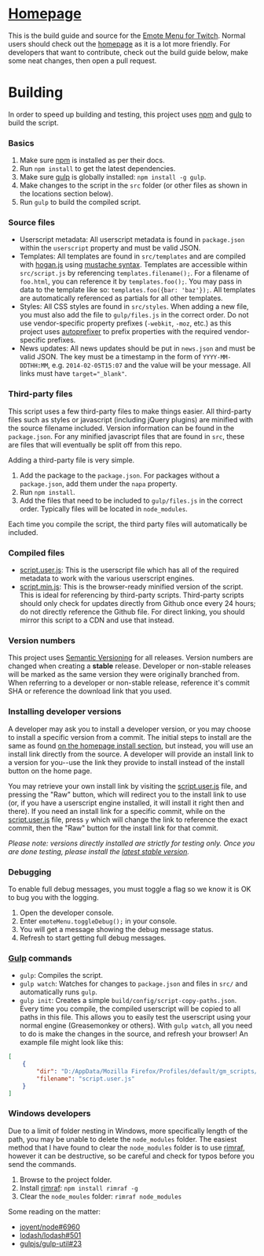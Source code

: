 # [Homepage][homepage]

This is the build guide and source for the [Emote Menu for Twitch][homepage]. Normal users should check out the [homepage][homepage] as it is a lot more friendly. For developers that want to contribute, check out the build guide below, make some neat changes, then open a pull request.

# Building

In order to speed up building and testing, this project uses [npm][npm] and [gulp][gulp] to build the script.

### Basics

1. Make sure [npm][npm] is installed as per their docs.
2. Run `npm install` to get the latest dependencies.
3. Make sure [gulp][gulp] is globally installed: `npm install -g gulp`.
4. Make changes to the script in the `src` folder (or other files as shown in the locations section below).
5. Run `gulp` to build the compiled script.

### Source files

- Userscript metadata: All userscript metadata is found in `package.json` within the `userscript` property and must be valid JSON.
- Templates: All templates are found in `src/templates` and are compiled with [hogan.js][hogan.js] using [mustache syntax][mustache spec]. Templates are accessible within `src/script.js` by referencing `templates.filename();`. For a filename of `foo.html`, you can reference it by `templates.foo();`. You may pass in data to the template like so: `templates.foo({bar: 'baz'});`. All templates are automatically referenced as partials for all other templates.
- Styles: All CSS styles are found in `src/styles`. When adding a new file, you must also add the file to `gulp/files.js` in the correct order. Do not use vendor-specific property prefixes (`-webkit`, `-moz`, etc.) as this project uses [autoprefixer][autoprefixer] to prefix properties with the required vendor-specific prefixes.
- News updates: All news updates should be put in `news.json` and must be valid JSON. The key must be a timestamp in the form of `YYYY-MM-DDTHH:MM`, e.g. `2014-02-05T15:07` and the value will be your message. All links must have `target="_blank"`.

### Third-party files

This script uses a few third-party files to make things easier. All third-party files such as styles or javascript (including jQuery plugins) are minified with the source filename included. Version information can be found in the `package.json`. For any minified javascript files that are found in `src`, these are files that will eventually be split off from this repo.

Adding a third-party file is very simple.

1. Add the package to the `package.json`. For packages without a `package.json`, add them under the `napa` property.
2. Run `npm install`.
3. Add the files that need to be included to `gulp/files.js` in the correct order. Typically files will be located in `node_modules`.

Each time you compile the script, the third party files will automatically be included.

### Compiled files

- [script.user.js][script.user.js]: This is the userscript file which has all of the required metadata to work with the various userscript engines.
- [script.min.js][script.min.js]: This is the browser-ready minified version of the script. This is ideal for referencing by third-party scripts. Third-party scripts should only check for updates directly from Github once every 24 hours; do not directly reference the Github file. For direct linking, you should mirror this script to a CDN and use that instead.

### Version numbers

This project uses [Semantic Versioning][semantic versioning] for all releases. Version numbers are changed when creating a **stable** release. Developer or non-stable releases will be marked as the same version they were originally branched from. When referring to a developer or non-stable release, reference it's commit SHA or reference the download link that you used.

### Installing developer versions

A developer may ask you to install a developer version, or you may choose to install a specific version from a commit. The initial steps to install are the same as found [on the homepage install section][homepage install], but instead, you will use an install link directly from the source. A developer will provide an install link to a version for you--use the link they provide to install instead of the install button on the home page.

You may retrieve your own install link by visiting the [script.user.js][script.user.js] file, and pressing the "Raw" button, which will redirect you to the install link to use (or, if you have a userscript engine installed, it will install it right then and there). If you need an install link for a specific commit, while on the [script.user.js][script.user.js] file, press `y` which will change the link to reference the exact commit, then the "Raw" button for the install link for that commit.

_Please note: versions directly installed are strictly for testing only. Once you are done testing, please install the [latest stable version][homepage install]._

### Debugging

To enable full debug messages, you must toggle a flag so we know it is OK to bug you with the logging.

1. Open the developer console.
2. Enter `emoteMenu.toggleDebug();` in your console.
3. You will get a message showing the debug message status.
4. Refresh to start getting full debug messages.

### [Gulp][gulp] commands

- `gulp`: Compiles the script.
- `gulp watch`: Watches for changes to `package.json` and files in `src/` and automatically runs `gulp`.
- `gulp init`: Creates a simple `build/config/script-copy-paths.json`. Every time you compile, the compiled userscript will be copied to all paths in this file. This allows you to easily test the userscript using your normal engine (Greasemonkey or others). With `gulp watch`, all you need to do is make the changes in the source, and refresh your browser! An example file might look like this:

```json
[
	{
		"dir": "D:/AppData/Mozilla Firefox/Profiles/default/gm_scripts/Twitch_Chat_Emotes",
		"filename": "script.user.js"
	}
]
```

### Windows developers

Due to a limit of folder nesting in Windows, more specifically length of the path, you may be unable to delete the `node_modules` folder. The easiest method that I have found to clear the `node_modules` folder is to use [rimraf][rimraf], however it can be destructive, so be careful and check for typos before you send the commands.

1. Browse to the project folder.
2. Install [rimraf][rimraf]: `npm install rimraf -g`
3. Clear the `node_moules` folder: `rimraf node_modules`

Some reading on the matter:

- [joyent/node#6960](https://github.com/joyent/node/issues/6960)
- [lodash/lodash#501](https://github.com/lodash/lodash/issues/501)
- [gulpjs/gulp-util#23](https://github.com/gulpjs/gulp-util/pull/23)

[homepage]: http://cletusc.github.io/Userscript--Twitch-Chat-Emotes/
[homepage install]: http://cletusc.github.io/Userscript--Twitch-Chat-Emotes/#install
[script.user.js]: script.user.js
[script.min.js]: script.min.js
[semantic versioning]: http://semver.org/
[npm]: https://www.npmjs.org/
[gulp]: http://gulpjs.com/
[rimraf]: https://www.npmjs.org/package/rimraf
[hogan.js]: http://twitter.github.io/hogan.js/
[mustache spec]: http://mustache.github.io/mustache.5.html
[autoprefixer]: https://github.com/ai/autoprefixer
